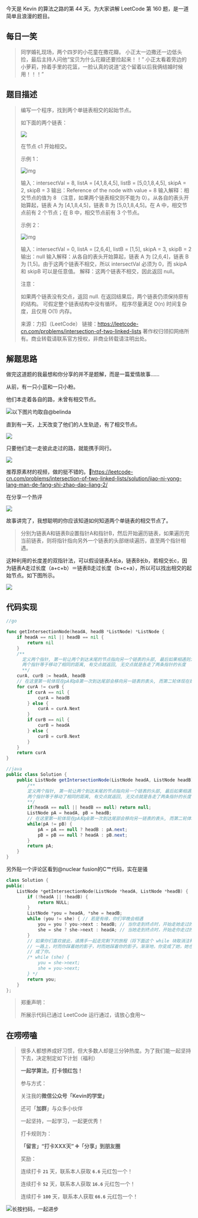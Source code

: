 今天是 Kevin 的算法之路的第 44 天。为大家讲解 LeetCode 第 160 题，是一道简单且浪漫的题目。



## 每日一笑

> 同学婚礼现场，两个四岁的小花童在撒花瓣。
> 小正太一边撒还一边低头捡，最后主持人问他“宝贝为什么花瓣还要捡起来！！”
> 小正太看着旁边的小萝莉，拎着手里的花篮，一脸认真的说道“这个留着以后我俩结婚时候用！！！”



## 题目描述

> 编写一个程序，找到两个单链表相交的起始节点。
>
> 如下面的两个链表：
>
> ![](http://goleetcode.ifree258.top/016008.png)
>
> 在节点 c1 开始相交。
>
>  
>
> 示例 1：
>
> ![img](http://goleetcode.ifree258.top/016006.png)
>
> 输入：intersectVal = 8, listA = [4,1,8,4,5], listB = [5,0,1,8,4,5], skipA = 2, skipB = 3
> 输出：Reference of the node with value = 8
> 输入解释：相交节点的值为 8 （注意，如果两个链表相交则不能为 0）。从各自的表头开始算起，链表 A 为 [4,1,8,4,5]，链表 B 为 [5,0,1,8,4,5]。在 A 中，相交节点前有 2 个节点；在 B 中，相交节点前有 3 个节点。
>
>
> 示例 2：
>
> ![img](http://goleetcode.ifree258.top/016007.png)
>
> 输入：intersectVal = 0, listA = [2,6,4], listB = [1,5], skipA = 3, skipB = 2
> 输出：null
> 输入解释：从各自的表头开始算起，链表 A 为 [2,6,4]，链表 B 为 [1,5]。由于这两个链表不相交，所以 intersectVal 必须为 0，而 skipA 和 skipB 可以是任意值。
> 解释：这两个链表不相交，因此返回 null。
>
>
> 注意：
>
> 如果两个链表没有交点，返回 null.
> 在返回结果后，两个链表仍须保持原有的结构。
> 可假定整个链表结构中没有循环。
> 程序尽量满足 O(n) 时间复杂度，且仅用 O(1) 内存。
>
> 来源：力扣（LeetCode）
> 链接：https://leetcode-cn.com/problems/intersection-of-two-linked-lists
> 著作权归领扣网络所有。商业转载请联系官方授权，非商业转载请注明出处。



## 解题思路

做完这道题的我最想和你分享的并不是题解，而是一篇爱情故事……

从前，有一只小蓝和一只小粉。

他们本走着各自的路，未曾有相交节点。

![以下图片均取自@belinda](http://goleetcode.ifree258.top/016001.png)



直到有一天，上天改变了他们的人生轨迹，有了相交节点。

![](http://goleetcode.ifree258.top/016002.png)



只要他们走一走彼此走过的路，就能携手同行。

![](http://goleetcode.ifree258.top/016002.gif)



推荐原素材的视频，做的挺不错的。🔗https://leetcode-cn.com/problems/intersection-of-two-linked-lists/solution/jiao-ni-yong-lang-man-de-fang-shi-zhao-dao-liang-2/



在分享一个热评

![](http://goleetcode.ifree258.top/016004.png)

故事讲完了，我想聪明的你应该知道如何知道两个单链表的相交节点了。

> 分别为链表A和链表B设置指针A和指针B，然后开始遍历链表，如果遍历完当前链表，则将指针指向另外一个链表的头部继续遍历，直至两个指针相遇。

这种利用的长度差的双指针法，可以假设链表A长a，链表B长b，若相交长c，因为链表A走过长度（a+c+b）＝链表B走过长度（b+c+a），所以可以找出相交的起始节点。如下图所示。

![](http://goleetcode.ifree258.top/016003.png)



## 代码实现

```go
//go

func getIntersectionNode(headA, headB *ListNode) *ListNode {
	if headA == nil || headB == nil {
		return nil
	}
	/**
	  定义两个指针, 第一轮让两个到达末尾的节点指向另一个链表的头部, 最后如果相遇则为交点(在第一轮移动中恰好抹除了长度差)
	  两个指针等于移动了相同的距离, 有交点就返回, 无交点就是各走了两条指针的长度
	  **/
	curA, curB := headA, headB
	// 在这里第一轮体现在pA和pB第一次到达尾部会移向另一链表的表头, 而第二轮体现在如果pA或pB相交就返回交点, 不相交最后就是null==null
	for curA != curB {
		if curA == nil {
			curA = headB
		} else {
			curA = curA.Next
		}
		if curB == nil {
			curB = headA
		} else {
			curB = curB.Next
		}
	}
	return curA
}
```

```java
//java
public class Solution {
    public ListNode getIntersectionNode(ListNode headA, ListNode headB) {
        /**
        定义两个指针, 第一轮让两个到达末尾的节点指向另一个链表的头部, 最后如果相遇则为交点(在第一轮移动中恰好抹除了长度差)
        两个指针等于移动了相同的距离, 有交点就返回, 无交点就是各走了两条指针的长度
        **/
        if(headA == null || headB == null) return null;
        ListNode pA = headA, pB = headB;
        // 在这里第一轮体现在pA和pB第一次到达尾部会移向另一链表的表头, 而第二轮体现在如果pA或pB相交就返回交点, 不相交最后就是null==null
        while(pA != pB) {
            pA = pA == null ? headB : pA.next;
            pB = pB == null ? headA : pB.next;
        }
        return pA;
    }
}
```

另外贴一个评论区看到@nuclear fusion的C艹代码，实在是骚

```c++
class Solution {
public:
    ListNode *getIntersectionNode(ListNode *headA, ListNode *headB) {
        if (!headA || !headB) {
            return NULL;
        }
        ListNode *you = headA, *she = headB;
        while (you != she) { // 若是有缘，你们早晚会相遇
            you = you ? you->next : headB; // 当你走到终点时，开始走她走过的路
            she = she ? she->next : headA; // 当她走到终点时，开始走你走过的路
        }
        // 如果你们喜欢彼此，请携手一起走完剩下的旅程（将下面这个 while 块取消注释）。
        // 一路上，时而你踩着她的影子，时而她踩着你的影子。渐渐地，你变成了她，她也变
        // 成了你。
        /* while (she) {
            you = she->next;
            she = you->next;
        } */
        return you;
    }
};
```



> 郑重声明：
>
> 所展示代码已通过 LeetCode 运行通过，请放心食用～



## 在唠唠嗑

> 很多人都想养成好习惯，但大多数人却是三分钟热度。为了我们能一起坚持下去，决定制定如下计划（福利）
>
> **一起学算法，打卡领红包！**
>
> 参与方式：
>
> 关注我的**微信公众号「Kevin的学堂」**
>
> 还可「**加群**」与众多小伙伴
>
> 一起坚持，一起学习，一起更优秀！
>
> 打卡规则为：
>
> **「留言」“打卡XXX天” ➕「分享」到朋友圈**
>
> 奖励：
>
> 连续打卡 **`21`** 天，联系本人获取 **`6.6`** 元红包一个！
>
> 连续打卡 **`52`** 天，联系本人获取 **`16.6`** 元红包一个！
>
> 连续打卡 **`100`** 天，联系本人获取 **`66.6`** 元红包一个！



![长按扫码，一起进步](http://wesub.ifree258.top/wesubQRCode-2.png)
